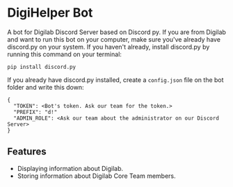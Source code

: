 # DigiHelper Bot
A bot for Digilab Discord Server based on Discord py. If you are from Digilab and want to run this bot on your computer, make sure you've already have discord.py on your system.
If you haven't already, install discord.py by running this command on your terminal:
```
pip install discord.py
```

If you already have discord.py installed, create a `config.json` file on the bot folder and write this down:
```
{
  "TOKEN": <Bot's token. Ask our team for the token.>
  "PREFIX": "d!"
  "ADMIN_ROLE": <Ask our team about the administrator on our Discord Server>
}
```

## Features
- Displaying information about Digilab.
- Storing information about Digilab Core Team members. 
